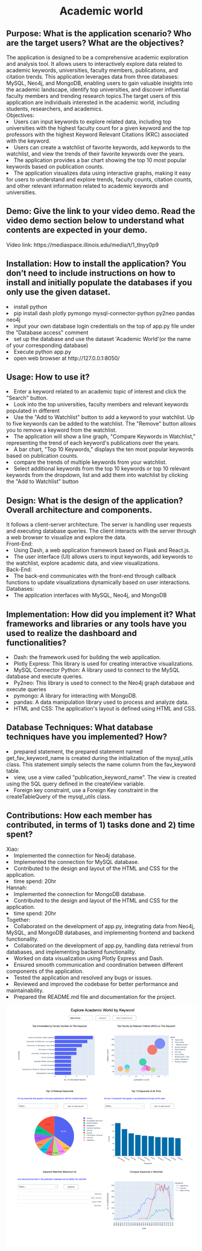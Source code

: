 
<h1 align="center">
	Academic world
</h1>

<h2> Purpose: What is the application scenario? Who are the target users? What are the objectives? </h2>
<h> The application is designed to be a comprehensive academic exploration and analysis tool. 
It allows users to interactively explore data related to academic keywords, universities, 
faculty members, publications, and citation trends. This application leverages data from 
three databases: MySQL, Neo4j, and MongoDB, enabling users to gain valuable insights into 
the academic landscape, identify top universities, and discover influential faculty members 
and trending research topics.The target users of this application are individuals interested 
in the academic world, including students, researchers, and academics. </h>
<br>
<h> Objectives: </h>
<li> Users can input keywords to explore related data, including top universities with the 
	highest faculty count for a given keyword and the top professors with the highest Keyword 
	Relevant Citations (KRC) associated with the keyword. </li>
 <li> Users can create a watchlist of favorite keywords, add keywords to the watchlist, and 
	view the trends of their favorite keywords over the years. </li>
 <li> The application provides a bar chart showing the top 10 most popular keywords based on 
	publication counts. </li>
 <li> The application visualizes data using interactive graphs, making it easy for users to 
	understand and explore trends, faculty counts, citation counts, and other relevant information 
	related to academic keywords and universities. </li>

<h2> Demo: Give the link to your video demo. Read the video demo section below to understand what contents are expected in your demo. </h2>
<h> Video link: https://mediaspace.illinois.edu/media/t/1_tlnyy0p9 </h>

<h2> Installation: How to install the application? You don’t need to include instructions on how to install and initially populate the databases if you only use the given dataset. </h2>
<li> install python  </li>
<li> pip install dash plotly pymongo mysql-connector-python py2neo pandas neo4j </li>
<li> input your own database login credentials on the top of app.py file under the "Database access" comment </li>
<li> set up the database and use the dataset 'Academic World'(or the name of your corresponding database)  </li>
<li> Execute python app.py   </li>
<li> open web browser at http://127.0.0.1:8050/ </li>

<h2> Usage: How to use it?  </h2>
<li> Enter a keyword related to an academic topic of interest and click the "Search" button. </li>
<li> Look into the top universities, faculty members and relevant keywords populated in different </li>
<li> Use the "Add to Watchlist" button to add a keyword to your watchlist.
		   Up to five keywords can be added to the watchlist.
		   The "Remove" button allows you to remove a keyword from the watchlist. </li>
<li> The application will show a line graph, "Compare Keywords in Watchlist," representing the
		   trend of each keyword's publications over the years. </li>
<li> A bar chart, "Top 10 Keywords," displays the ten most popular keywords based on publication counts. </li>
<li> compare the trends of multiple keywords from your watchlist. </li>
<li> Select additional keywords from the top 10 keywords or top 10 relevant keywords from the dropdown, list and add them into watchlist by clicking the "Add to Watchlist" button </li>

<h2> Design: What is the design of the application? Overall architecture and components.  </h2>
<h> It follows a client-server architecture. The server is handling user requests and executing 
	database queries. The client interacts with the server through a web browser to visualize 
	and explore the data. </h>
<br>
<h> Front-End: </h>
<li> Using Dash, a web application framework based on Flask and React.js. </li>
<li> The user interface (UI) allows users to input keywords, add keywords to the watchlist, 
			   explore academic data, and view visualizations. </li>
<h> Back-End: </h>
<li> The back-end communicates with the front-end through callback functions to update visualizations 
			dynamically based on user interactions.	 </li>
<h> Databases: </h>
<li> The application interfaces with MySQL, Neo4j, and MongoDB </li>

<h2> Implementation: How did you implement it? What frameworks and libraries or any tools have you used to realize the dashboard and functionalities?  </h2>
<li> Dash: the framework used for building the web application.  </li>
<li> Plotly Express: This library is used for creating interactive visualizations. </li>
<li> MySQL Connector Python: A library used to connect to the MySQL database and execute queries. </li>
<li> Py2neo: This library is used to connect to the Neo4j graph database and execute queries </li>
<li> pymongo: A library for interacting with MongoDB. </li>
<li> pandas: A data manipulation library used to process and analyze data. </li>
<li>  HTML and CSS: The application's layout is defined using HTML and CSS. </li>

<h2> Database Techniques: What database techniques have you implemented? How?  </h2>
<li> prepared statement, the prepared statement named get_fav_keyword_name is created 
	   during the initialization of the mysql_utils class. This statement simply selects the name 
	   column from the fav_keyword table. 	 </li>
<li> view, use a view called "publication_keyword_name". The view is created using the SQL query defined in the createView variable. </li>
<li> Foreign key constraint, use a Foreign Key constraint in the createTableQuery of the mysql_utils class.  </li>

<h2> Contributions: How each member has contributed, in terms of 1) tasks done and 2) time spent?  </h2>
<h> Xiao: </h>
<li> Implemented the connection for Neo4j database. </li>
<li> Implemented the connection for MySQL database. </li>
<li> Contributed to the design and layout of the HTML and CSS for the application. </li>
<li> time spend: 20hr </li>
<h> Hannah: </h>
<li> Implemented the connection for MongoDB database. </li>
<li> Contributed to the design and layout of the HTML and CSS for the application. </li>
<li> time spend: 20hr </li>
<h> Together: </h>
<li> Collaborated on the development of app.py, integrating data from Neo4j, MySQL, and MongoDB databases, and implementing frontend and backend functionality. </li>
<li> Collaborated on the development of app.py, handling data retrieval from databases, and implementing backend functionality.  </li>
<li> Worked on data visualization using Plotly Express and Dash. </li>
<li> Ensured smooth communication and coordination between different components of the application. </li>
<li> Tested the application and resolved any bugs or issues. </li>
<li> Reviewed and improved the codebase for better performance and maintainability. </li>
<li> Prepared the README.md file and documentation for the project. </li>

<p align="center">
  <img src="app.png" title="app">
</p>




